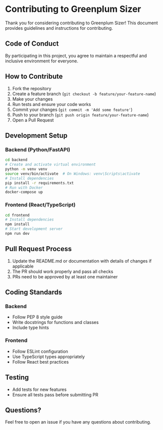 # Contributing to Greenplum Sizer

Thank you for considering contributing to Greenplum Sizer! This document provides guidelines and instructions for contributing.

## Code of Conduct

By participating in this project, you agree to maintain a respectful and inclusive environment for everyone.

## How to Contribute

1. Fork the repository
2. Create a feature branch (`git checkout -b feature/your-feature-name`)
3. Make your changes
4. Run tests and ensure your code works
5. Commit your changes (`git commit -m 'Add some feature'`)
6. Push to your branch (`git push origin feature/your-feature-name`)
7. Open a Pull Request

## Development Setup

### Backend (Python/FastAPI)

```bash
cd backend
# Create and activate virtual environment
python -m venv venv
source venv/bin/activate  # On Windows: venv\Scripts\activate
# Install dependencies
pip install -r requirements.txt
# Run with Docker
docker-compose up
```

### Frontend (React/TypeScript)

```bash
cd frontend
# Install dependencies
npm install
# Start development server
npm run dev
```

## Pull Request Process

1. Update the README.md or documentation with details of changes if applicable
2. The PR should work properly and pass all checks
3. PRs need to be approved by at least one maintainer

## Coding Standards

### Backend
- Follow PEP 8 style guide
- Write docstrings for functions and classes
- Include type hints

### Frontend
- Follow ESLint configuration
- Use TypeScript types appropriately
- Follow React best practices

## Testing

- Add tests for new features
- Ensure all tests pass before submitting PR

## Questions?

Feel free to open an issue if you have any questions about contributing. 